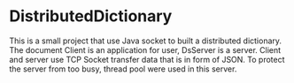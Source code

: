 # DistributedDictionary
This is a small project that use Java socket to built a distributed dictionary.
The document Client is an application for user, DsServer is a server. Client and server use TCP Socket transfer data that is in
form of JSON. To protect the server from too busy, thread pool were used in this server.
